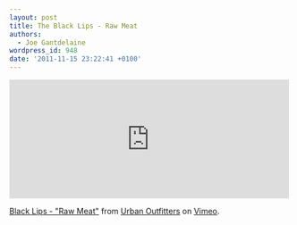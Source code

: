 ```yaml
---
layout: post
title: The Black Lips - Raw Meat
authors:
  - Joe Gantdelaine
wordpress_id: 948
date: '2011-11-15 23:22:41 +0100'
---
```

<iframe src="http://player.vimeo.com/video/31847710?title=0&amp;byline=0&amp;portrait=0" width="500" height="213" frameborder="0" webkitAllowFullScreen allowFullScreen></iframe><p><a href="http://vimeo.com/31847710">Black Lips - "Raw Meat"</a> from <a href="http://vimeo.com/urbanoutfitters">Urban Outfitters</a> on <a href="http://vimeo.com">Vimeo</a>.</p>
